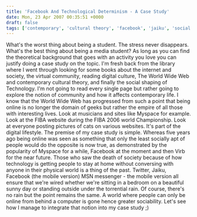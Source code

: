 ```yaml
---
title: 'Facebook And Technological Determinism - A Case Study'
date: Mon, 23 Apr 2007 00:35:51 +0000
draft: false
tags: ['contemporary', 'cultural theory', 'facebook', 'jaiku', 'social media', 'tech related', 'twitter', 'university', 'world wide web']
---
```


What's the worst thing about being a student. The stress never disappears. What's the best thing about being a media student? As long as you can find the theoretical background that goes with an activity you love you can justify doing a case study on the topic. I'm fresh back from the library where I went through looking for some books about the internet and society, the virtual community, reading digital culture, The World Wide Web and contemporary cultural theory, and finally the social shaping of Technology. I'm not going to read every single page but rather going to explore the notion of community and how it affects contemporary life. I know that the World Wide Web has progressed from such a point that being online is no longer the domain of geeks but rather the empire of all those with interesting lives. Look at musicians and sites like Myspace for example. Look at the FIBA website during the FIBA 2006 world Championship. Look at everyone posting pictures of cats on various websites. It's part of the digital lifestyle. The premise of my case study is simple. Whereas five years ago being online was seen as something that only the least socially apt of people would do the opposite is now true, as demonstrated by the popularity of Myspace for a while, Facebook at the moment and then Virb for the near future. Those who saw the death of society because of how technology is getting people to stay at home without conversing with anyone in their physical world is a thing of the past. Twitter, Jaiku, Facebook (the mobile version) MSN messenger - the mobile version all ensure that we're wired whether we're sitting in a bedroom on a beautiful sunny day or standing outside under the torrential rain. Of course, there's no rain but the point remains the same. A world where people can only be online from behind a computer is gone hence greater sociability. Let's see how I manage to integrate that notion into my case study ;)